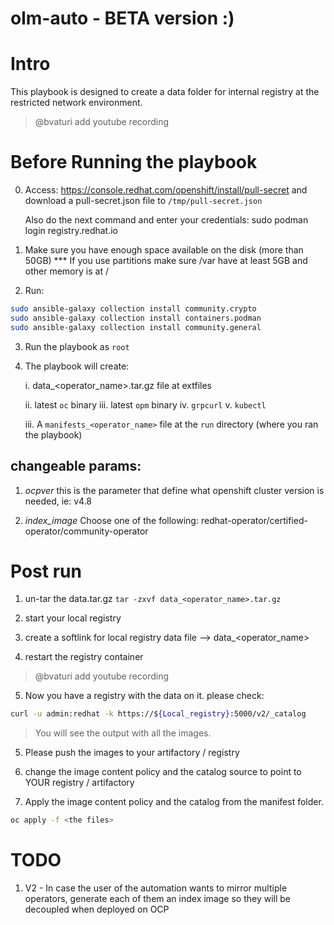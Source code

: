 # olm-auto - BETA version :)

# Intro
This playbook is designed to create a data folder for internal registry at the restricted network environment.

> @bvaturi add youtube recording


# Before Running the playbook
0. Access: https://console.redhat.com/openshift/install/pull-secret and download a pull-secret.json file to `/tmp/pull-secret.json`
   
   Also do the next command and enter your credentials:
   sudo podman login registry.redhat.io
 

1. Make sure you have enough space available on the disk (more than 50GB)
   *** If you use partitions make sure /var have at least 5GB and other memory is at /

2. Run:
```bash
sudo ansible-galaxy collection install community.crypto
sudo ansible-galaxy collection install containers.podman
sudo ansible-galaxy collection install community.general
```

3. Run the playbook as `root` 

4. The playbook will create:

    i. data_<operator_name>.tar.gz file at extfiles
  
    ii.  latest `oc` binary
    iii. latest `opm` binary
    iv.  `grpcurl`
    v.   `kubectl`
  
    iii. A `manifests_<operator_name>` file at the `run` directory (where you ran the playbook)


  
## changeable params:
1. _ocpver_
    this is the parameter that define what openshift cluster version is needed, ie: v4.8

2. _index_image_
     Choose one of the following: redhat-operator/certified-operator/community-operator


# Post run

1. un-tar the data.tar.gz
`tar -zxvf data_<operator_name>.tar.gz`

2. start your local registry

3. create a softlink for local registry data file --> data_<operator_name>

4. restart the registry container

> @bvaturi add youtube recording


5. Now you have a registry with the data on it. please check:

```bash
curl -u admin:redhat -k https://${Local_registry}:5000/v2/_catalog 
```

> You will see the output with all the images.

5. Please push the images to your artifactory / registry

6. change the image content policy and the catalog source to point to YOUR registry / artifactory

7. Apply the image content policy and the catalog from the manifest folder.   
```bash
oc apply -f <the files> 
```

# TODO
1. V2 - In case the user of the automation wants to mirror multiple operators, generate each of them an index image so they will be decoupled when deployed on OCP
